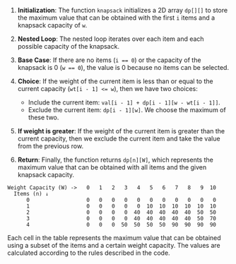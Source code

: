 1. **Initialization**: The function `knapsack` initializes a 2D array `dp[][]` to store the maximum value that can be obtained with the first `i` items and a knapsack capacity of `w`.

2. **Nested Loop**: The nested loop iterates over each item and each possible capacity of the knapsack.

3. **Base Case**: If there are no items (`i == 0`) or the capacity of the knapsack is 0 (`w == 0`), the value is 0 because no items can be selected.

4. **Choice**: If the weight of the current item is less than or equal to the current capacity (`wt[i - 1] <= w`), then we have two choices:
   - Include the current item: `val[i - 1] + dp[i - 1][w - wt[i - 1]]`.
   - Exclude the current item: `dp[i - 1][w]`.
   We choose the maximum of these two.

5. **If weight is greater**: If the weight of the current item is greater than the current capacity, then we exclude the current item and take the value from the previous row.

6. **Return**: Finally, the function returns `dp[n][W]`, which represents the maximum value that can be obtained with all items and the given knapsack capacity.

```
Weight Capacity (W) ->   0   1   2   3   4   5   6   7   8   9  10
  Items (n) ↓
      0                  0   0   0   0   0   0   0   0   0   0   0
      1                  0   0   0   0   0  10  10  10  10  10  10
      2                  0   0   0   0  40  40  40  40  40  50  50
      3                  0   0   0   0  40  40  40  40  40  50  70
      4                  0   0   0  50  50  50  50  90  90  90  90
```

Each cell in the table represents the maximum value that can be obtained using a subset of the items and a certain weight capacity. The values are calculated according to the rules described in the code.
